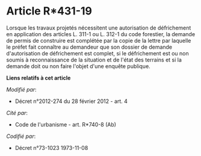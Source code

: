 # Article R*431-19

Lorsque les travaux projetés nécessitent une autorisation de défrichement en application des articles L. 311-1 ou L. 312-1 du
code forestier, la demande de permis de construire est complétée par la copie de la lettre par laquelle le préfet fait
connaître au demandeur que son dossier de demande d'autorisation de défrichement est complet, si le défrichement est ou non
soumis à reconnaissance de la situation et de l'état des terrains et si la demande doit ou non faire l'objet d'une enquête
publique.

**Liens relatifs à cet article**

_Modifié par_:

  - Décret n°2012-274 du 28 février 2012 - art. 4

_Cité par_:

  - Code de l'urbanisme - art. R*740-8 (Ab)

_Codifié par_:

  - Décret n°73-1023 1973-11-08
